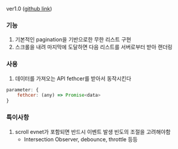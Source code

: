 ver1.0 ([github link](https://github.com/Komponent1/Komponent/ree/master/Vanilla/app/srcs/components/infinitescroll))

### 기능
1. 기본적인 pagination을 기반으로한 무한 리스트 구현
2. 스크롤을 내려 마지막에 도달하면 다음 리스트를 서버로부터 받아 랜더링

### 사용
1. 데이터를 가져오는 API fethcer를 받아서 동작시킨다

~~~javascript
parameter: {
    fethcer: (any) => Promise<data>
}
~~~

### 특이사항
1. scroll evnet가 포함되면 반드시 이벤트 발생 빈도의 조절을 고려해야함
    - Intersection Observer, debounce, throttle 등등
